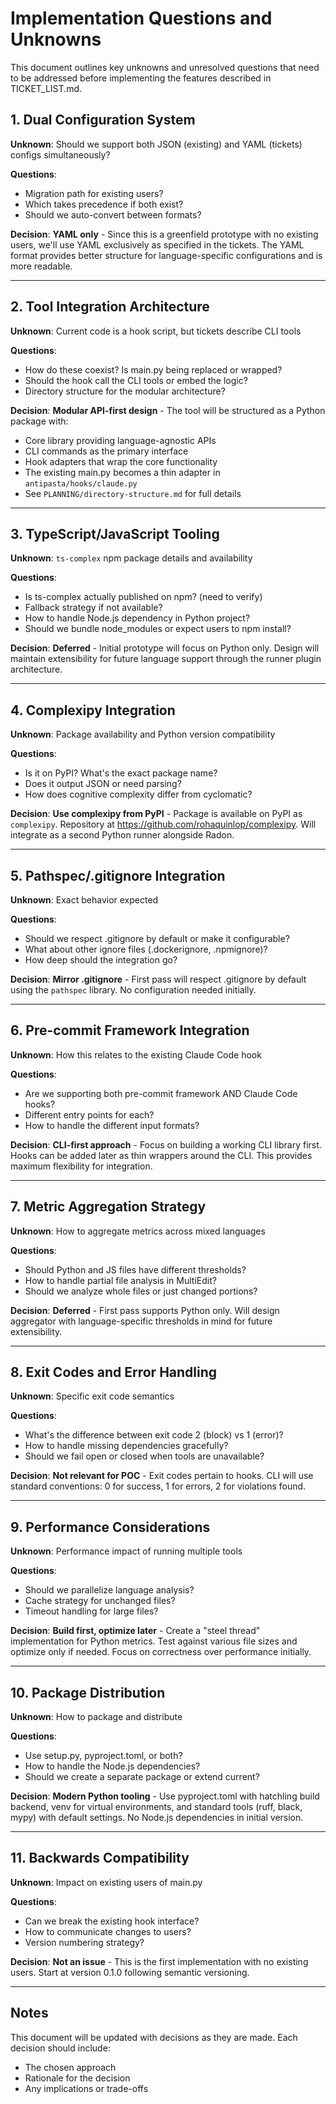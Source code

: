 # Implementation Questions and Unknowns

This document outlines key unknowns and unresolved questions that need to be addressed before implementing the features described in TICKET_LIST.md.

## 1. Dual Configuration System

**Unknown**: Should we support both JSON (existing) and YAML (tickets) configs simultaneously?

**Questions**:

- Migration path for existing users?
- Which takes precedence if both exist?
- Should we auto-convert between formats?

**Decision**: **YAML only** - Since this is a greenfield prototype with no existing users, we'll use YAML exclusively as specified in the tickets. The YAML format provides better structure for language-specific configurations and is more readable.

---

## 2. Tool Integration Architecture

**Unknown**: Current code is a hook script, but tickets describe CLI tools

**Questions**:

- How do these coexist? Is main.py being replaced or wrapped?
- Should the hook call the CLI tools or embed the logic?
- Directory structure for the modular architecture?

**Decision**: **Modular API-first design** - The tool will be structured as a Python package with:

- Core library providing language-agnostic APIs
- CLI commands as the primary interface
- Hook adapters that wrap the core functionality
- The existing main.py becomes a thin adapter in `antipasta/hooks/claude.py`
- See `PLANNING/directory-structure.md` for full details

---

## 3. TypeScript/JavaScript Tooling

**Unknown**: `ts-complex` npm package details and availability

**Questions**:

- Is ts-complex actually published on npm? (need to verify)
- Fallback strategy if not available?
- How to handle Node.js dependency in Python project?
- Should we bundle node_modules or expect users to npm install?

**Decision**: **Deferred** - Initial prototype will focus on Python only. Design will maintain extensibility for future language support through the runner plugin architecture.

---

## 4. Complexipy Integration

**Unknown**: Package availability and Python version compatibility

**Questions**:

- Is it on PyPI? What's the exact package name?
- Does it output JSON or need parsing?
- How does cognitive complexity differ from cyclomatic?

**Decision**: **Use complexipy from PyPI** - Package is available on PyPI as `complexipy`. Repository at https://github.com/rohaquinlop/complexipy. Will integrate as a second Python runner alongside Radon.

---

## 5. Pathspec/.gitignore Integration

**Unknown**: Exact behavior expected

**Questions**:

- Should we respect .gitignore by default or make it configurable?
- What about other ignore files (.dockerignore, .npmignore)?
- How deep should the integration go?

**Decision**: **Mirror .gitignore** - First pass will respect .gitignore by default using the `pathspec` library. No configuration needed initially.

---

## 6. Pre-commit Framework Integration

**Unknown**: How this relates to the existing Claude Code hook

**Questions**:

- Are we supporting both pre-commit framework AND Claude Code hooks?
- Different entry points for each?
- How to handle the different input formats?

**Decision**: **CLI-first approach** - Focus on building a working CLI library first. Hooks can be added later as thin wrappers around the CLI. This provides maximum flexibility for integration.

---

## 7. Metric Aggregation Strategy

**Unknown**: How to aggregate metrics across mixed languages

**Questions**:

- Should Python and JS files have different thresholds?
- How to handle partial file analysis in MultiEdit?
- Should we analyze whole files or just changed portions?

**Decision**: **Deferred** - First pass supports Python only. Will design aggregator with language-specific thresholds in mind for future extensibility.

---

## 8. Exit Codes and Error Handling

**Unknown**: Specific exit code semantics

**Questions**:

- What's the difference between exit code 2 (block) vs 1 (error)?
- How to handle missing dependencies gracefully?
- Should we fail open or closed when tools are unavailable?

**Decision**: **Not relevant for POC** - Exit codes pertain to hooks. CLI will use standard conventions: 0 for success, 1 for errors, 2 for violations found.

---

## 9. Performance Considerations

**Unknown**: Performance impact of running multiple tools

**Questions**:

- Should we parallelize language analysis?
- Cache strategy for unchanged files?
- Timeout handling for large files?

**Decision**: **Build first, optimize later** - Create a "steel thread" implementation for Python metrics. Test against various file sizes and optimize only if needed. Focus on correctness over performance initially.

---

## 10. Package Distribution

**Unknown**: How to package and distribute

**Questions**:

- Use setup.py, pyproject.toml, or both?
- How to handle the Node.js dependencies?
- Should we create a separate package or extend current?

**Decision**: **Modern Python tooling** - Use pyproject.toml with hatchling build backend, venv for virtual environments, and standard tools (ruff, black, mypy) with default settings. No Node.js dependencies in initial version.

---

## 11. Backwards Compatibility

**Unknown**: Impact on existing users of main.py

**Questions**:

- Can we break the existing hook interface?
- How to communicate changes to users?
- Version numbering strategy?

**Decision**: **Not an issue** - This is the first implementation with no existing users. Start at version 0.1.0 following semantic versioning.

---

## Notes

This document will be updated with decisions as they are made. Each decision should include:

- The chosen approach
- Rationale for the decision
- Any implications or trade-offs
